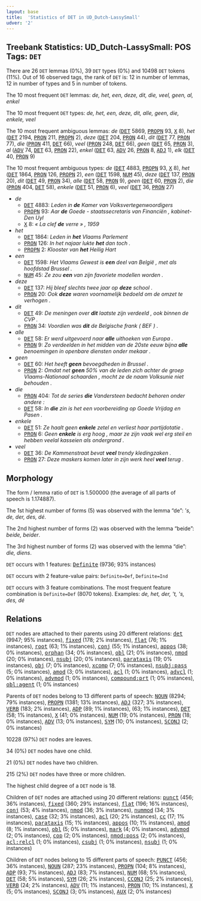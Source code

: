 ```yaml
---
layout: base
title:  'Statistics of DET in UD_Dutch-LassySmall'
udver: '2'
---
```


## Treebank Statistics: UD_Dutch-LassySmall: POS Tags: `DET`

There are 26 `DET` lemmas (0%), 39 `DET` types (0%) and 10498 `DET` tokens (11%).
Out of 16 observed tags, the rank of `DET` is: 12 in number of lemmas, 12 in number of types and 5 in number of tokens.

The 10 most frequent `DET` lemmas: <em>de, het, een, deze, dit, die, veel, geen, al, enkel</em>

The 10 most frequent `DET` types:  <em>de, het, een, deze, dit, alle, geen, die, enkele, veel</em>

The 10 most frequent ambiguous lemmas: <em>de</em> (<tt><a href="nl_lassysmall-pos-DET.html">DET</a></tt> 5869, <tt><a href="nl_lassysmall-pos-PROPN.html">PROPN</a></tt> 93, <tt><a href="nl_lassysmall-pos-X.html">X</a></tt> 8), <em>het</em> (<tt><a href="nl_lassysmall-pos-DET.html">DET</a></tt> 2194, <tt><a href="nl_lassysmall-pos-PRON.html">PRON</a></tt> 211, <tt><a href="nl_lassysmall-pos-PROPN.html">PROPN</a></tt> 2), <em>deze</em> (<tt><a href="nl_lassysmall-pos-DET.html">DET</a></tt> 204, <tt><a href="nl_lassysmall-pos-PRON.html">PRON</a></tt> 44), <em>dit</em> (<tt><a href="nl_lassysmall-pos-DET.html">DET</a></tt> 77, <tt><a href="nl_lassysmall-pos-PRON.html">PRON</a></tt> 77), <em>die</em> (<tt><a href="nl_lassysmall-pos-PRON.html">PRON</a></tt> 411, <tt><a href="nl_lassysmall-pos-DET.html">DET</a></tt> 66), <em>veel</em> (<tt><a href="nl_lassysmall-pos-PRON.html">PRON</a></tt> 248, <tt><a href="nl_lassysmall-pos-DET.html">DET</a></tt> 66), <em>geen</em> (<tt><a href="nl_lassysmall-pos-DET.html">DET</a></tt> 65, <tt><a href="nl_lassysmall-pos-PRON.html">PRON</a></tt> 3), <em>al</em> (<tt><a href="nl_lassysmall-pos-ADV.html">ADV</a></tt> 74, <tt><a href="nl_lassysmall-pos-DET.html">DET</a></tt> 63, <tt><a href="nl_lassysmall-pos-PRON.html">PRON</a></tt> 22), <em>enkel</em> (<tt><a href="nl_lassysmall-pos-DET.html">DET</a></tt> 63, <tt><a href="nl_lassysmall-pos-ADV.html">ADV</a></tt> 26, <tt><a href="nl_lassysmall-pos-PRON.html">PRON</a></tt> 8, <tt><a href="nl_lassysmall-pos-ADJ.html">ADJ</a></tt> 1), <em>elk</em> (<tt><a href="nl_lassysmall-pos-DET.html">DET</a></tt> 40, <tt><a href="nl_lassysmall-pos-PRON.html">PRON</a></tt> 9)

The 10 most frequent ambiguous types:  <em>de</em> (<tt><a href="nl_lassysmall-pos-DET.html">DET</a></tt> 4883, <tt><a href="nl_lassysmall-pos-PROPN.html">PROPN</a></tt> 93, <tt><a href="nl_lassysmall-pos-X.html">X</a></tt> 8), <em>het</em> (<tt><a href="nl_lassysmall-pos-DET.html">DET</a></tt> 1864, <tt><a href="nl_lassysmall-pos-PRON.html">PRON</a></tt> 126, <tt><a href="nl_lassysmall-pos-PROPN.html">PROPN</a></tt> 2), <em>een</em> (<tt><a href="nl_lassysmall-pos-DET.html">DET</a></tt> 1598, <tt><a href="nl_lassysmall-pos-NUM.html">NUM</a></tt> 45), <em>deze</em> (<tt><a href="nl_lassysmall-pos-DET.html">DET</a></tt> 137, <tt><a href="nl_lassysmall-pos-PRON.html">PRON</a></tt> 20), <em>dit</em> (<tt><a href="nl_lassysmall-pos-DET.html">DET</a></tt> 49, <tt><a href="nl_lassysmall-pos-PRON.html">PRON</a></tt> 34), <em>alle</em> (<tt><a href="nl_lassysmall-pos-DET.html">DET</a></tt> 58, <tt><a href="nl_lassysmall-pos-PRON.html">PRON</a></tt> 9), <em>geen</em> (<tt><a href="nl_lassysmall-pos-DET.html">DET</a></tt> 60, <tt><a href="nl_lassysmall-pos-PRON.html">PRON</a></tt> 2), <em>die</em> (<tt><a href="nl_lassysmall-pos-PRON.html">PRON</a></tt> 404, <tt><a href="nl_lassysmall-pos-DET.html">DET</a></tt> 58), <em>enkele</em> (<tt><a href="nl_lassysmall-pos-DET.html">DET</a></tt> 51, <tt><a href="nl_lassysmall-pos-PRON.html">PRON</a></tt> 6), <em>veel</em> (<tt><a href="nl_lassysmall-pos-DET.html">DET</a></tt> 36, <tt><a href="nl_lassysmall-pos-PRON.html">PRON</a></tt> 27)


* <em>de</em>
  * <tt><a href="nl_lassysmall-pos-DET.html">DET</a></tt> 4883: <em>Leden in <b>de</b> Kamer van Volksvertegenwoordigers</em>
  * <tt><a href="nl_lassysmall-pos-PROPN.html">PROPN</a></tt> 93: <em>Aar <b>de</b> Goede - staatssecretaris van Financiën , kabinet-Den Uyl</em>
  * <tt><a href="nl_lassysmall-pos-X.html">X</a></tt> 8: <em>« La clef <b>de</b> verre » , 1959</em>
* <em>het</em>
  * <tt><a href="nl_lassysmall-pos-DET.html">DET</a></tt> 1864: <em>Leden in <b>het</b> Vlaams Parlement</em>
  * <tt><a href="nl_lassysmall-pos-PRON.html">PRON</a></tt> 126: <em>In het najaar lukte <b>het</b> dan toch .</em>
  * <tt><a href="nl_lassysmall-pos-PROPN.html">PROPN</a></tt> 2: <em>Klooster van <b>het</b> Heilig Hart</em>
* <em>een</em>
  * <tt><a href="nl_lassysmall-pos-DET.html">DET</a></tt> 1598: <em>Het Vlaams Gewest is <b>een</b> deel van België , met als hoofdstad Brussel .</em>
  * <tt><a href="nl_lassysmall-pos-NUM.html">NUM</a></tt> 45: <em>Ze zou <b>een</b> van zijn favoriete modellen worden .</em>
* <em>deze</em>
  * <tt><a href="nl_lassysmall-pos-DET.html">DET</a></tt> 137: <em>Hij bleef slechts twee jaar op <b>deze</b> school .</em>
  * <tt><a href="nl_lassysmall-pos-PRON.html">PRON</a></tt> 20: <em>Ook <b>deze</b> waren voornamelijk bedoeld om de omzet te verhogen .</em>
* <em>dit</em>
  * <tt><a href="nl_lassysmall-pos-DET.html">DET</a></tt> 49: <em>De meningen over <b>dit</b> laatste zijn verdeeld , ook binnen de CVP .</em>
  * <tt><a href="nl_lassysmall-pos-PRON.html">PRON</a></tt> 34: <em>Voordien was <b>dit</b> de Belgische frank ( BEF ) .</em>
* <em>alle</em>
  * <tt><a href="nl_lassysmall-pos-DET.html">DET</a></tt> 58: <em>Er werd uitgevoerd naar <b>alle</b> uithoeken van Europa .</em>
  * <tt><a href="nl_lassysmall-pos-PRON.html">PRON</a></tt> 9: <em>Zo verdeelden in het midden van de 20ste eeuw bijna <b>alle</b> benoemingen in openbare diensten onder mekaar .</em>
* <em>geen</em>
  * <tt><a href="nl_lassysmall-pos-DET.html">DET</a></tt> 60: <em>Het heeft <b>geen</b> bevoegdheden in Brussel .</em>
  * <tt><a href="nl_lassysmall-pos-PRON.html">PRON</a></tt> 2: <em>Omdat net <b>geen</b> 50% van de leden zich achter de groep Vlaams-Nationaal schaarden , mocht ze de naam Volksunie niet behouden .</em>
* <em>die</em>
  * <tt><a href="nl_lassysmall-pos-PRON.html">PRON</a></tt> 404: <em>Tot de series <b>die</b> Vandersteen bedacht behoren onder andere :</em>
  * <tt><a href="nl_lassysmall-pos-DET.html">DET</a></tt> 58: <em>In <b>die</b> zin is het een voorbereiding op Goede Vrijdag en Pasen .</em>
* <em>enkele</em>
  * <tt><a href="nl_lassysmall-pos-DET.html">DET</a></tt> 51: <em>Ze haalt geen <b>enkele</b> zetel en verliest haar partijdotatie .</em>
  * <tt><a href="nl_lassysmall-pos-PRON.html">PRON</a></tt> 6: <em>Geen <b>enkele</b> is erg hoog , maar ze zijn vaak wel erg steil en hebben veelal kasseien als ondergrond .</em>
* <em>veel</em>
  * <tt><a href="nl_lassysmall-pos-DET.html">DET</a></tt> 36: <em>De Kammenstraat bevat <b>veel</b> trendy kledingzaken .</em>
  * <tt><a href="nl_lassysmall-pos-PRON.html">PRON</a></tt> 27: <em>Deze maskers komen later in zijn werk heel <b>veel</b> terug .</em>

## Morphology

The form / lemma ratio of `DET` is 1.500000 (the average of all parts of speech is 1.174887).

The 1st highest number of forms (5) was observed with the lemma “de”: <em>'s, de, der, des, dé</em>.

The 2nd highest number of forms (2) was observed with the lemma “beide”: <em>beide, beider</em>.

The 3rd highest number of forms (2) was observed with the lemma “die”: <em>die, diens</em>.

`DET` occurs with 1 features: <tt><a href="nl_lassysmall-feat-Definite.html">Definite</a></tt> (9736; 93% instances)

`DET` occurs with 2 feature-value pairs: `Definite=Def`, `Definite=Ind`

`DET` occurs with 3 feature combinations.
The most frequent feature combination is `Definite=Def` (8070 tokens).
Examples: <em>de, het, der, 't, 's, des, dé</em>


## Relations

`DET` nodes are attached to their parents using 20 different relations: <tt><a href="nl_lassysmall-dep-det.html">det</a></tt> (9947; 95% instances), <tt><a href="nl_lassysmall-dep-fixed.html">fixed</a></tt> (178; 2% instances), <tt><a href="nl_lassysmall-dep-flat.html">flat</a></tt> (76; 1% instances), <tt><a href="nl_lassysmall-dep-root.html">root</a></tt> (63; 1% instances), <tt><a href="nl_lassysmall-dep-conj.html">conj</a></tt> (55; 1% instances), <tt><a href="nl_lassysmall-dep-appos.html">appos</a></tt> (38; 0% instances), <tt><a href="nl_lassysmall-dep-orphan.html">orphan</a></tt> (34; 0% instances), <tt><a href="nl_lassysmall-dep-obl.html">obl</a></tt> (21; 0% instances), <tt><a href="nl_lassysmall-dep-nmod.html">nmod</a></tt> (20; 0% instances), <tt><a href="nl_lassysmall-dep-nsubj.html">nsubj</a></tt> (20; 0% instances), <tt><a href="nl_lassysmall-dep-parataxis.html">parataxis</a></tt> (19; 0% instances), <tt><a href="nl_lassysmall-dep-obj.html">obj</a></tt> (7; 0% instances), <tt><a href="nl_lassysmall-dep-xcomp.html">xcomp</a></tt> (7; 0% instances), <tt><a href="nl_lassysmall-dep-nsubj-pass.html">nsubj:pass</a></tt> (5; 0% instances), <tt><a href="nl_lassysmall-dep-amod.html">amod</a></tt> (3; 0% instances), <tt><a href="nl_lassysmall-dep-acl.html">acl</a></tt> (1; 0% instances), <tt><a href="nl_lassysmall-dep-advcl.html">advcl</a></tt> (1; 0% instances), <tt><a href="nl_lassysmall-dep-advmod.html">advmod</a></tt> (1; 0% instances), <tt><a href="nl_lassysmall-dep-compound-prt.html">compound:prt</a></tt> (1; 0% instances), <tt><a href="nl_lassysmall-dep-obl-agent.html">obl:agent</a></tt> (1; 0% instances)

Parents of `DET` nodes belong to 13 different parts of speech: <tt><a href="nl_lassysmall-pos-NOUN.html">NOUN</a></tt> (8294; 79% instances), <tt><a href="nl_lassysmall-pos-PROPN.html">PROPN</a></tt> (1381; 13% instances), <tt><a href="nl_lassysmall-pos-ADJ.html">ADJ</a></tt> (327; 3% instances), <tt><a href="nl_lassysmall-pos-VERB.html">VERB</a></tt> (183; 2% instances), <tt><a href="nl_lassysmall-pos-ADP.html">ADP</a></tt> (89; 1% instances),  (63; 1% instances), <tt><a href="nl_lassysmall-pos-DET.html">DET</a></tt> (58; 1% instances), <tt><a href="nl_lassysmall-pos-X.html">X</a></tt> (41; 0% instances), <tt><a href="nl_lassysmall-pos-NUM.html">NUM</a></tt> (19; 0% instances), <tt><a href="nl_lassysmall-pos-PRON.html">PRON</a></tt> (18; 0% instances), <tt><a href="nl_lassysmall-pos-ADV.html">ADV</a></tt> (13; 0% instances), <tt><a href="nl_lassysmall-pos-SYM.html">SYM</a></tt> (10; 0% instances), <tt><a href="nl_lassysmall-pos-SCONJ.html">SCONJ</a></tt> (2; 0% instances)

10228 (97%) `DET` nodes are leaves.

34 (0%) `DET` nodes have one child.

21 (0%) `DET` nodes have two children.

215 (2%) `DET` nodes have three or more children.

The highest child degree of a `DET` node is 18.

Children of `DET` nodes are attached using 20 different relations: <tt><a href="nl_lassysmall-dep-punct.html">punct</a></tt> (456; 36% instances), <tt><a href="nl_lassysmall-dep-fixed.html">fixed</a></tt> (360; 29% instances), <tt><a href="nl_lassysmall-dep-flat.html">flat</a></tt> (196; 16% instances), <tt><a href="nl_lassysmall-dep-conj.html">conj</a></tt> (53; 4% instances), <tt><a href="nl_lassysmall-dep-nmod.html">nmod</a></tt> (36; 3% instances), <tt><a href="nl_lassysmall-dep-nummod.html">nummod</a></tt> (34; 3% instances), <tt><a href="nl_lassysmall-dep-case.html">case</a></tt> (32; 3% instances), <tt><a href="nl_lassysmall-dep-acl.html">acl</a></tt> (20; 2% instances), <tt><a href="nl_lassysmall-dep-cc.html">cc</a></tt> (17; 1% instances), <tt><a href="nl_lassysmall-dep-parataxis.html">parataxis</a></tt> (15; 1% instances), <tt><a href="nl_lassysmall-dep-appos.html">appos</a></tt> (10; 1% instances), <tt><a href="nl_lassysmall-dep-amod.html">amod</a></tt> (8; 1% instances), <tt><a href="nl_lassysmall-dep-obl.html">obl</a></tt> (5; 0% instances), <tt><a href="nl_lassysmall-dep-mark.html">mark</a></tt> (4; 0% instances), <tt><a href="nl_lassysmall-dep-advmod.html">advmod</a></tt> (2; 0% instances), <tt><a href="nl_lassysmall-dep-cop.html">cop</a></tt> (2; 0% instances), <tt><a href="nl_lassysmall-dep-nmod-poss.html">nmod:poss</a></tt> (2; 0% instances), <tt><a href="nl_lassysmall-dep-acl-relcl.html">acl:relcl</a></tt> (1; 0% instances), <tt><a href="nl_lassysmall-dep-csubj.html">csubj</a></tt> (1; 0% instances), <tt><a href="nl_lassysmall-dep-nsubj.html">nsubj</a></tt> (1; 0% instances)

Children of `DET` nodes belong to 15 different parts of speech: <tt><a href="nl_lassysmall-pos-PUNCT.html">PUNCT</a></tt> (456; 36% instances), <tt><a href="nl_lassysmall-pos-NOUN.html">NOUN</a></tt> (287; 23% instances), <tt><a href="nl_lassysmall-pos-PROPN.html">PROPN</a></tt> (104; 8% instances), <tt><a href="nl_lassysmall-pos-ADP.html">ADP</a></tt> (93; 7% instances), <tt><a href="nl_lassysmall-pos-ADJ.html">ADJ</a></tt> (83; 7% instances), <tt><a href="nl_lassysmall-pos-NUM.html">NUM</a></tt> (68; 5% instances), <tt><a href="nl_lassysmall-pos-DET.html">DET</a></tt> (58; 5% instances), <tt><a href="nl_lassysmall-pos-SYM.html">SYM</a></tt> (26; 2% instances), <tt><a href="nl_lassysmall-pos-CCONJ.html">CCONJ</a></tt> (25; 2% instances), <tt><a href="nl_lassysmall-pos-VERB.html">VERB</a></tt> (24; 2% instances), <tt><a href="nl_lassysmall-pos-ADV.html">ADV</a></tt> (11; 1% instances), <tt><a href="nl_lassysmall-pos-PRON.html">PRON</a></tt> (10; 1% instances), <tt><a href="nl_lassysmall-pos-X.html">X</a></tt> (5; 0% instances), <tt><a href="nl_lassysmall-pos-SCONJ.html">SCONJ</a></tt> (3; 0% instances), <tt><a href="nl_lassysmall-pos-AUX.html">AUX</a></tt> (2; 0% instances)

